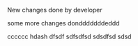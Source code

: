 New changes done by developer

some more changes dondddddddeddd


cccccc
hdash
dfsdf
sdfsdfsd
sdsdfsd
sdsd

